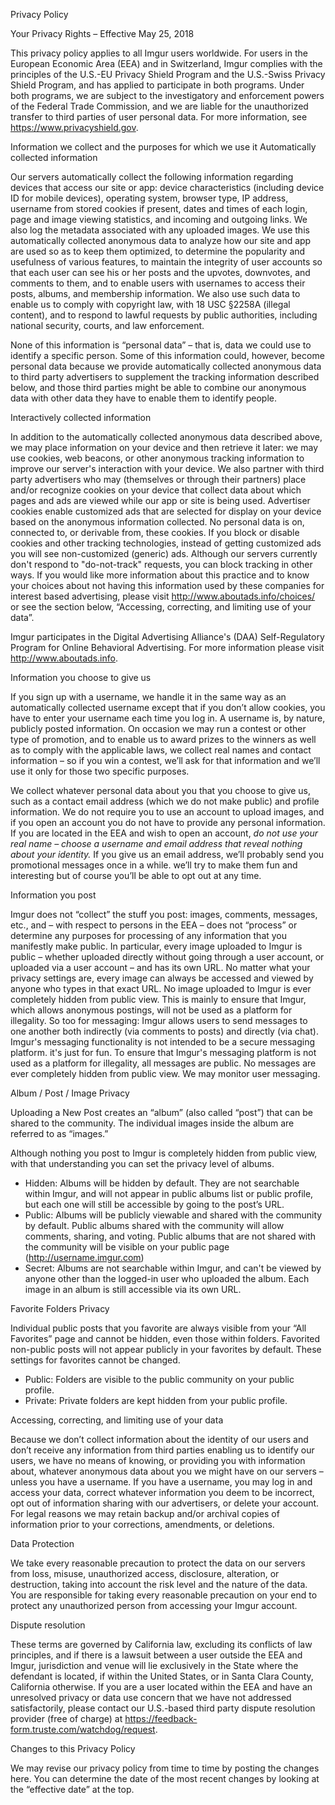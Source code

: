 Privacy Policy

Your Privacy Rights – Effective May 25, 2018

This privacy policy applies to all Imgur users worldwide. For users in the European Economic Area (EEA) and in Switzerland, Imgur complies with the principles of the U.S.-EU Privacy Shield Program and the U.S.-Swiss Privacy Shield Program, and has applied to participate in both programs. Under both programs, we are subject to the investigatory and enforcement powers of the Federal Trade Commission, and we are liable for the unauthorized transfer to third parties of user personal data. For more information, see https://www.privacyshield.gov.

Information we collect and the purposes for which we use it Automatically collected information

Our servers automatically collect the following information regarding devices that access our site or app: device characteristics (including device ID for mobile devices), operating system, browser type, IP address, username from stored cookies if present, dates and times of each login, page and image viewing statistics, and incoming and outgoing links. We also log the metadata associated with any uploaded images. We use this automatically collected anonymous data to analyze how our site and app are used so as to keep them optimized, to determine the popularity and usefulness of various features, to maintain the integrity of user accounts so that each user can see his or her posts and the upvotes, downvotes, and comments to them, and to enable users with usernames to access their posts, albums, and membership information. We also use such data to enable us to comply with copyright law, with 18 USC §2258A (illegal content), and to respond to lawful requests by public authorities, including national security, courts, and law enforcement.

None of this information is “personal data” – that is, data we could use to identify a specific person. Some of this information could, however, become personal data because we provide automatically collected anonymous data to third party advertisers to supplement the tracking information described below, and those third parties might be able to combine our anonymous data with other data they have to enable them to identify people.

Interactively collected information

In addition to the automatically collected anonymous data described above, we may place information on your device and then retrieve it later: we may use cookies, web beacons, or other anonymous tracking information to improve our server's interaction with your device. We also partner with third party advertisers who may (themselves or through their partners) place and/or recognize cookies on your device that collect data about which pages and ads are viewed while our app or site is being used. Advertiser cookies enable customized ads that are selected for display on your device based on the anonymous information collected. No personal data is on, connected to, or derivable from, these cookies. If you block or disable cookies and other tracking technologies, instead of getting customized ads you will see non-customized (generic) ads. Although our servers currently don't respond to "do-not-track" requests, you can block tracking in other ways. If you would like more information about this practice and to know your choices about not having this information used by these companies for interest based advertising, please visit http://www.aboutads.info/choices/ or see the section below, “Accessing, correcting, and limiting use of your data”.

Imgur participates in the Digital Advertising Alliance's (DAA) Self-Regulatory Program for Online Behavioral Advertising. For more information please visit http://www.aboutads.info.

Information you choose to give us

If you sign up with a username, we handle it in the same way as an automatically collected username except that if you don’t allow cookies, you have to enter your username each time you log in. A username is, by nature, publicly posted information. On occasion we may run a contest or other type of promotion, and to enable us to award prizes to the winners as well as to comply with the applicable laws, we collect real names and contact information – so if you win a contest, we’ll ask for that information and we’ll use it only for those two specific purposes.

We collect whatever personal data about you that you choose to give us, such as a contact email address (which we do not make public) and profile information. We do not require you to use an account to upload images, and if you open an account you do not have to provide any personal information. If you are located in the EEA and wish to open an account, _do not use your real name – choose a username and email address that reveal nothing about your identity._ If you give us an email address, we’ll probably send you promotional messages once in a while. we’ll try to make them fun and interesting but of course you’ll be able to opt out at any time.

Information you post

Imgur does not “collect” the stuff you post: images, comments, messages, etc., and – with respect to persons in the EEA – does not “process” or determine any purposes for processing of any information that you manifestly make public. In particular, every image uploaded to Imgur is public – whether uploaded directly without going through a user account, or uploaded via a user account – and has its own URL. No matter what your privacy settings are, every image can always be accessed and viewed by anyone who types in that exact URL. No image uploaded to Imgur is ever completely hidden from public view. This is mainly to ensure that Imgur, which allows anonymous postings, will not be used as a platform for illegality. So too for messaging: Imgur allows users to send messages to one another both indirectly (via comments to posts) and directly (via chat). Imgur's messaging functionality is not intended to be a secure messaging platform. it's just for fun. To ensure that Imgur's messaging platform is not used as a platform for illegality, all messages are public. No messages are ever completely hidden from public view. We may monitor user messaging.

Album / Post / Image Privacy

Uploading a New Post creates an “album” (also called “post”) that can be shared to the community. The individual images inside the album are referred to as “images.”  

Although nothing you post to Imgur is completely hidden from public view, with that understanding you can set the privacy level of albums.

*   Hidden: Albums will be hidden by default. They are not searchable within Imgur, and will not appear in public albums list or public profile, but each one will still be accessible by going to the post’s URL.
*   Public: Albums will be publicly viewable and shared with the community by default. Public albums shared with the community will allow comments, sharing, and voting. Public albums that are not shared with the community will be visible on your public page (http://username.imgur.com)
*   Secret: Albums are not searchable within Imgur, and can't be viewed by anyone other than the logged-in user who uploaded the album. Each image in an album is still accessible via its own URL.

Favorite Folders Privacy

Individual public posts that you favorite are always visible from your “All Favorites” page and cannot be hidden, even those within folders. Favorited non-public posts will not appear publicly in your favorites by default. These settings for favorites cannot be changed.

*   Public: Folders are visible to the public community on your public profile.
*   Private: Private folders are kept hidden from your public profile.

Accessing, correcting, and limiting use of your data

Because we don’t collect information about the identity of our users and don’t receive any information from third parties enabling us to identify our users, we have no means of knowing, or providing you with information about, whatever anonymous data about you we might have on our servers – unless you have a username. If you have a username, you may log in and access your data, correct whatever information you deem to be incorrect, opt out of information sharing with our advertisers, or delete your account. For legal reasons we may retain backup and/or archival copies of information prior to your corrections, amendments, or deletions.

Data Protection

We take every reasonable precaution to protect the data on our servers from loss, misuse, unauthorized access, disclosure, alteration, or destruction, taking into account the risk level and the nature of the data. You are responsible for taking every reasonable precaution on your end to protect any unauthorized person from accessing your Imgur account.

Dispute resolution

These terms are governed by California law, excluding its conflicts of law principles, and if there is a lawsuit between a user outside the EEA and Imgur, jurisdiction and venue will lie exclusively in the State where the defendant is located, if within the United States, or in Santa Clara County, California otherwise. If you are a user located within the EEA and have an unresolved privacy or data use concern that we have not addressed satisfactorily, please contact our U.S.-based third party dispute resolution provider (free of charge) at https://feedback-form.truste.com/watchdog/request.

Changes to this Privacy Policy

We may revise our privacy policy from time to time by posting the changes here. You can determine the date of the most recent changes by looking at the “effective date” at the top.